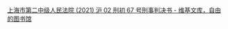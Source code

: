 <a href="https://zh.wikisource.org/wiki/%E4%B8%8A%E6%B5%B7%E5%B8%82%E7%AC%AC%E4%BA%8C%E4%B8%AD%E7%BA%A7%E4%BA%BA%E6%B0%91%E6%B3%95%E9%99%A2_(2021)_%E6%B2%AA_02_%E5%88%91%E5%88%9D_67_%E5%8F%B7%E5%88%91%E4%BA%8B%E5%88%A4%E5%86%B3%E4%B9%A6">上海市第二中级人民法院 (2021) 沪 02 刑初 67 号刑事判决书 - 维基文库，自由的图书馆</a>
